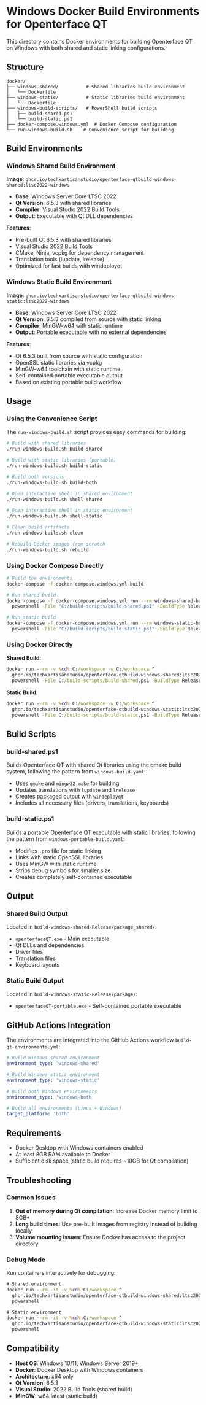 # Windows Docker Build Environments for Openterface QT

This directory contains Docker environments for building Openterface QT on Windows with both shared and static linking configurations.

## Structure

```
docker/
├── windows-shared/          # Shared libraries build environment
│   └── Dockerfile
├── windows-static/          # Static libraries build environment  
│   └── Dockerfile
├── windows-build-scripts/   # PowerShell build scripts
│   ├── build-shared.ps1
│   └── build-static.ps1
├── docker-compose.windows.yml  # Docker Compose configuration
└── run-windows-build.sh    # Convenience script for building
```

## Build Environments

### Windows Shared Build Environment

**Image**: `ghcr.io/techxartisanstudio/openterface-qtbuild-windows-shared:ltsc2022-windows`

- **Base**: Windows Server Core LTSC 2022
- **Qt Version**: 6.5.3 with shared libraries
- **Compiler**: Visual Studio 2022 Build Tools
- **Output**: Executable with Qt DLL dependencies

**Features**:
- Pre-built Qt 6.5.3 with shared libraries
- Visual Studio 2022 Build Tools
- CMake, Ninja, vcpkg for dependency management
- Translation tools (lupdate, lrelease)
- Optimized for fast builds with windeployqt

### Windows Static Build Environment

**Image**: `ghcr.io/techxartisanstudio/openterface-qtbuild-windows-static:ltsc2022-windows`

- **Base**: Windows Server Core LTSC 2022  
- **Qt Version**: 6.5.3 compiled from source with static linking
- **Compiler**: MinGW-w64 with static runtime
- **Output**: Portable executable with no external dependencies

**Features**:
- Qt 6.5.3 built from source with static configuration
- OpenSSL static libraries via vcpkg
- MinGW-w64 toolchain with static runtime
- Self-contained portable executable output
- Based on existing portable build workflow

## Usage

### Using the Convenience Script

The `run-windows-build.sh` script provides easy commands for building:

```bash
# Build with shared libraries
./run-windows-build.sh build-shared

# Build with static libraries (portable)
./run-windows-build.sh build-static

# Build both versions
./run-windows-build.sh build-both

# Open interactive shell in shared environment
./run-windows-build.sh shell-shared

# Open interactive shell in static environment  
./run-windows-build.sh shell-static

# Clean build artifacts
./run-windows-build.sh clean

# Rebuild Docker images from scratch
./run-windows-build.sh rebuild
```

### Using Docker Compose Directly

```bash
# Build the environments
docker-compose -f docker-compose.windows.yml build

# Run shared build
docker-compose -f docker-compose.windows.yml run --rm windows-shared-build \
  powershell -File "C:/build-scripts/build-shared.ps1" -BuildType Release

# Run static build  
docker-compose -f docker-compose.windows.yml run --rm windows-static-build \
  powershell -File "C:/build-scripts/build-static.ps1" -BuildType Release
```

### Using Docker Directly

**Shared Build**:
```cmd
docker run --rm -v %cd%:C:/workspace -w C:/workspace ^
  ghcr.io/techxartisanstudio/openterface-qtbuild-windows-shared:ltsc2022-windows ^
  powershell -File C:/build-scripts/build-shared.ps1 -BuildType Release
```

**Static Build**:
```cmd
docker run --rm -v %cd%:C:/workspace -w C:/workspace ^
  ghcr.io/techxartisanstudio/openterface-qtbuild-windows-static:ltsc2022-windows ^
  powershell -File C:/build-scripts/build-static.ps1 -BuildType Release
```

## Build Scripts

### build-shared.ps1

Builds Openterface QT with shared Qt libraries using the qmake build system, following the pattern from `windows-build.yaml`:

- Uses `qmake` and `mingw32-make` for building
- Updates translations with `lupdate` and `lrelease`
- Creates packaged output with `windeployqt`
- Includes all necessary files (drivers, translations, keyboards)

### build-static.ps1

Builds a portable Openterface QT executable with static libraries, following the pattern from `windows-portable-build.yaml`:

- Modifies `.pro` file for static linking
- Links with static OpenSSL libraries
- Uses MinGW with static runtime
- Strips debug symbols for smaller size
- Creates completely self-contained executable

## Output

### Shared Build Output

Located in `build-windows-shared-Release/package_shared/`:
- `openterfaceQT.exe` - Main executable
- Qt DLLs and dependencies
- Driver files
- Translation files
- Keyboard layouts

### Static Build Output

Located in `build-windows-static-Release/package/`:
- `openterfaceQT-portable.exe` - Self-contained portable executable

## GitHub Actions Integration

The environments are integrated into the GitHub Actions workflow `build-qt-environments.yml`:

```yaml
# Build Windows shared environment
environment_type: 'windows-shared'

# Build Windows static environment  
environment_type: 'windows-static'

# Build both Windows environments
environment_type: 'windows-both'

# Build all environments (Linux + Windows)
target_platform: 'both'
```

## Requirements

- Docker Desktop with Windows containers enabled
- At least 8GB RAM available to Docker
- Sufficient disk space (static build requires ~10GB for Qt compilation)

## Troubleshooting

### Common Issues

1. **Out of memory during Qt compilation**: Increase Docker memory limit to 8GB+
2. **Long build times**: Use pre-built images from registry instead of building locally
3. **Volume mounting issues**: Ensure Docker has access to the project directory

### Debug Mode

Run containers interactively for debugging:

```cmd
# Shared environment
docker run --rm -it -v %cd%:C:/workspace ^
  ghcr.io/techxartisanstudio/openterface-qtbuild-windows-shared:ltsc2022-windows ^
  powershell

# Static environment
docker run --rm -it -v %cd%:C:/workspace ^
  ghcr.io/techxartisanstudio/openterface-qtbuild-windows-static:ltsc2022-windows ^
  powershell
```

## Compatibility

- **Host OS**: Windows 10/11, Windows Server 2019+
- **Docker**: Docker Desktop with Windows containers
- **Architecture**: x64 only
- **Qt Version**: 6.5.3
- **Visual Studio**: 2022 Build Tools (shared build)
- **MinGW**: w64 latest (static build)

